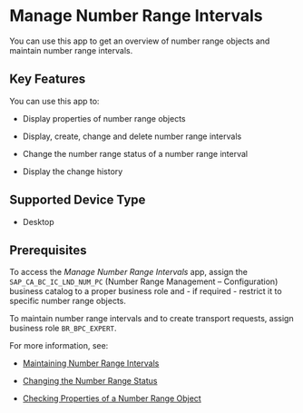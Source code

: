 <!-- loio2edf0f279d31485b950c22e39317531f -->

# Manage Number Range Intervals



You can use this app to get an overview of number range objects and maintain number range intervals.



<a name="loio2edf0f279d31485b950c22e39317531f__section_ikg_5pt_ylb"/>

## Key Features

You can use this app to:



-   Display properties of number range objects

-   Display, create, change and delete number range intervals

-   Change the number range status of a number range interval

-   Display the change history




<a name="loio2edf0f279d31485b950c22e39317531f__section_q2s_gqt_ylb"/>

## Supported Device Type

-   Desktop




<a name="loio2edf0f279d31485b950c22e39317531f__section_gdc_nqt_ylb"/>

## Prerequisites

To access the *Manage Number Range Intervals* app, assign the `SAP_CA_BC_IC_LND_NUM_PC` \(Number Range Management – Configuration\) business catalog to a proper business role and - if required - restrict it to specific number range objects.

To maintain number range intervals and to create transport requests, assign business role `BR_BPC_EXPERT`.



For more information, see:

-   [Maintaining Number Range Intervals](maintaining-number-range-intervals-3184769.md)

-   [Changing the Number Range Status](changing-the-number-range-status-1d31b5a.md)

-   [Checking Properties of a Number Range Object](checking-properties-of-a-number-range-object-8620028.md)


